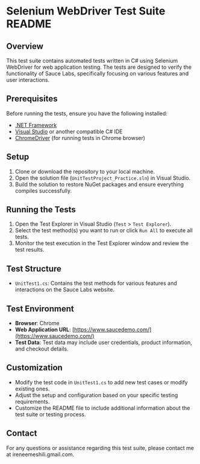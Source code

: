 
# Selenium WebDriver Test Suite README

## Overview

This test suite contains automated tests written in C# using Selenium WebDriver for web application testing. The tests are designed to verify the functionality of Sauce Labs, specifically focusing on various features and user interactions.

## Prerequisites

Before running the tests, ensure you have the following installed:

- [.NET Framework](https://dotnet.microsoft.com/download)
- [Visual Studio](https://visualstudio.microsoft.com/downloads/) or another compatible C# IDE
- [ChromeDriver](https://sites.google.com/a/chromium.org/chromedriver/downloads) (for running tests in Chrome browser)

## Setup

1. Clone or download the repository to your local machine.
2. Open the solution file (`UnitTestProject_Practice.sln`) in Visual Studio.
3. Build the solution to restore NuGet packages and ensure everything compiles successfully.

## Running the Tests

1. Open the Test Explorer in Visual Studio (`Test` > `Test Explorer`).
2. Select the test method(s) you want to run or click `Run All` to execute all tests.
3. Monitor the test execution in the Test Explorer window and review the test results.

## Test Structure

- `UnitTest1.cs`: Contains the test methods for various features and interactions on the Sauce Labs website.

## Test Environment

- **Browser**: Chrome
- **Web Application URL**: [https://www.saucedemo.com/](https://www.saucedemo.com/)
- **Test Data**: Test data may include user credentials, product information, and checkout details.

## Customization

- Modify the test code in `UnitTest1.cs` to add new test cases or modify existing ones.
- Adjust the setup and configuration based on your specific testing requirements.
- Customize the README file to include additional information about the test suite or testing process.

## Contact

For any questions or assistance regarding this test suite, please contact me at ireneemeshili.gmail.com.
